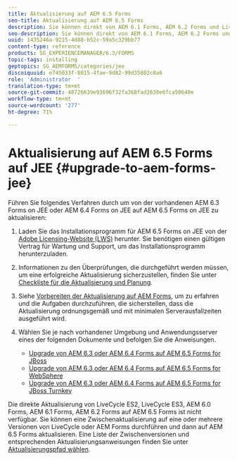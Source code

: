 ```yaml
---
title: Aktualisierung auf AEM 6.5 Forms
seo-title: Aktualisierung auf AEM 6.5 Forms
description: Sie können direkt von AEM 6.1 Forms, AEM 6.2 Forms und LiveCycle ES4 SP1 auf AEM 6.3 Forms aktualisieren.
seo-description: Sie können direkt von AEM 6.1 Forms, AEM 6.2 Forms und LiveCycle ES4 SP1 auf AEM 6.3 Forms aktualisieren.
uuid: 1435246a-9215-4d88-b52c-59a5c329bb77
content-type: reference
products: SG_EXPERIENCEMANAGER/6.3/FORMS
topic-tags: installing
geptopics: SG_AEMFORMS/categories/jee
discoiquuid: e745033f-8015-4fae-9d82-99d35802c0a6
role: 'Administrator  '
translation-type: tm+mt
source-git-commit: 48726639e93696f32fa368fad2630e6fca50640e
workflow-type: tm+mt
source-wordcount: '277'
ht-degree: 71%

---
```



# Aktualisierung auf AEM 6.5 Forms auf JEE {#upgrade-to-aem-forms-jee}

Führen Sie folgendes Verfahren durch um von der vorhandenen AEM 6.3 Forms on JEE oder AEM 6.4 Forms on JEE auf AEM 6.5 Forms on JEE zu aktualisieren:

1. Laden Sie das Installationsprogramm für AEM 6.5 Forms on JEE von der [Adobe Licensing-Website (LWS)](https://licensing.adobe.com/) herunter. Sie benötigen einen gültigen Vertrag für Wartung und Support, um das Installationsprogramm herunterzuladen.
1. Informationen zu den Überprüfungen, die durchgeführt werden müssen, um eine erfolgreiche Aktualisierung sicherzustellen, finden Sie unter [Checkliste für die Aktualisierung und Planung](https://www.adobe.com/go/learn_aemfroms_upgrade_checklist_65).
1. Siehe [Vorbereiten der Aktualisierung auf AEM Forms](https://www.adobe.com/go/learn_aemforms_prepareupgrade_65), um zu erfahren und die Aufgaben durchzuführen, die sicherstellen, dass die Aktualisierung ordnungsgemäß und mit minimalen Serverausfallzeiten ausgeführt wird.
1. Wählen Sie je nach vorhandener Umgebung und Anwendungsserver eines der folgenden Dokumente und befolgen Sie die Anweisungen.

   * [Upgrade von AEM 6.3 oder AEM 6.4 Forms auf AEM 6.5 Forms for JBoss ](http://www.adobe.com/go/learn_aemforms_upgradeJBoss_65)
   * [Upgrade von AEM 6.3 oder AEM 6.4 Forms auf AEM 6.5 Forms for WebSphere](http://www.adobe.com/go/learn_aemforms_upgradeWebSphere_65)
   * [Upgrade von AEM 6.3 oder AEM 6.4 Forms auf AEM 6.5 Forms for JBoss Turnkey](http://www.adobe.com/go/learn_aemforms_upgradeTurnkey_65)

Die direkte Aktualisierung von LiveCycle ES2, LiveCycle ES3, AEM 6.0 Forms, AEM 6.1 Forms, AEM 6.2 Forms auf AEM 6.5 Forms ist nicht verfügbar. Sie können eine Zwischenaktualisierung auf eine oder mehrere Versionen von LiveCycle oder AEM Forms durchführen und dann auf AEM 6.5 Forms aktualisieren. Eine Liste der Zwischenversionen und entsprechenden Aktualisierungsanweisungen finden Sie unter [Aktualisierungspfad wählen](upgrade.md).
